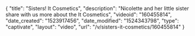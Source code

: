 {
    "title": "Sisters! It Cosmetics",
    "description": "Nicolette and her little sister share with us more about the It Cosmetics",
    "videoid": "160455814",
    "date_created": "1523917456",
    "date_modified": "1524343798",
    "type": "captivate",
    "layout": "video",
    "url": "\/v\/sisters-it-cosmetics\/160455814"
}
